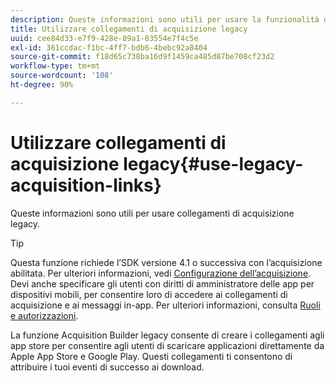 ```yaml
---
description: Queste informazioni sono utili per usare la funzionalità dei collegamenti di acquisizione legacy.
title: Utilizzare collegamenti di acquisizione legacy
uuid: cee84d33-e7f9-428e-89a1-83554e7f4c5e
exl-id: 361ccdac-f1bc-4ff7-bdb6-4bebc92a8404
source-git-commit: f18d65c738ba16d9f1459ca485d87be708cf23d2
workflow-type: tm+mt
source-wordcount: '108'
ht-degree: 90%

---
```


# Utilizzare collegamenti di acquisizione legacy{#use-legacy-acquisition-links}

Queste informazioni sono utili per usare collegamenti di acquisizione legacy.

>[!TIP]
>
>Questa funzione richiede l’SDK versione 4.1 o successiva con l’acquisizione abilitata. Per ulteriori informazioni, vedi  [Configurazione dell’acquisizione](/help/using/acquisition-main/t-enable-acquisition.md). Devi anche specificare gli utenti con diritti di amministratore delle app per dispositivi mobili, per consentire loro di accedere ai collegamenti di acquisizione e ai messaggi in-app. Per ulteriori informazioni, consulta [Ruoli e autorizzazioni](/help/using/gs/c-mob-roles-and-permissions.md).

La funzione Acquisition Builder legacy consente di creare i collegamenti agli app store per consentire agli utenti di scaricare applicazioni direttamente da Apple App Store e Google Play. Questi collegamenti ti consentono di attribuire i tuoi eventi di successo ai download.
